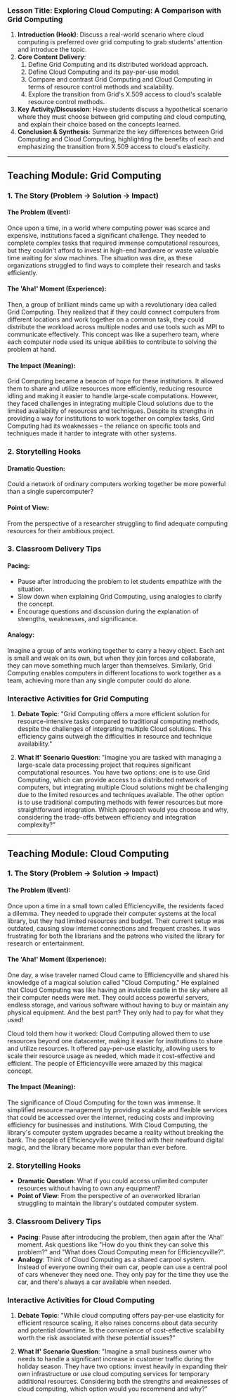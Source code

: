  ### Lesson Title: Exploring Cloud Computing: A Comparison with Grid Computing

1. **Introduction (Hook)**: Discuss a real-world scenario where cloud computing is preferred over grid computing to grab students' attention and introduce the topic.
2. **Core Content Delivery**: 
   1. Define Grid Computing and its distributed workload approach.
   2. Define Cloud Computing and its pay-per-use model.
   3. Compare and contrast Grid Computing and Cloud Computing in terms of resource control methods and scalability.
   4. Explore the transition from Grid's X.509 access to cloud's scalable resource control methods.
3. **Key Activity/Discussion**: Have students discuss a hypothetical scenario where they must choose between grid computing and cloud computing, and explain their choice based on the concepts learned.
4. **Conclusion & Synthesis**: Summarize the key differences between Grid Computing and Cloud Computing, highlighting the benefits of each and emphasizing the transition from X.509 access to cloud's elasticity.


---

## Teaching Module: Grid Computing
 ### 1. The Story (Problem -> Solution -> Impact)
#### The Problem (Event):
Once upon a time, in a world where computing power was scarce and expensive, institutions faced a significant challenge. They needed to complete complex tasks that required immense computational resources, but they couldn't afford to invest in high-end hardware or waste valuable time waiting for slow machines. The situation was dire, as these organizations struggled to find ways to complete their research and tasks efficiently.

#### The 'Aha!' Moment (Experience):
Then, a group of brilliant minds came up with a revolutionary idea called Grid Computing. They realized that if they could connect computers from different locations and work together on a common task, they could distribute the workload across multiple nodes and use tools such as MPI to communicate effectively. This concept was like a superhero team, where each computer node used its unique abilities to contribute to solving the problem at hand.

#### The Impact (Meaning):
Grid Computing became a beacon of hope for these institutions. It allowed them to share and utilize resources more efficiently, reducing resource idling and making it easier to handle large-scale computations. However, they faced challenges in integrating multiple Cloud solutions due to the limited availability of resources and techniques. Despite its strengths in providing a way for institutions to work together on complex tasks, Grid Computing had its weaknesses – the reliance on specific tools and techniques made it harder to integrate with other systems.

### 2. Storytelling Hooks
#### Dramatic Question:
Could a network of ordinary computers working together be more powerful than a single supercomputer?

#### Point of View:
From the perspective of a researcher struggling to find adequate computing resources for their ambitious project.

### 3. Classroom Delivery Tips
#### Pacing:
- Pause after introducing the problem to let students empathize with the situation.
- Slow down when explaining Grid Computing, using analogies to clarify the concept.
- Encourage questions and discussion during the explanation of strengths, weaknesses, and significance.

#### Analogy:
Imagine a group of ants working together to carry a heavy object. Each ant is small and weak on its own, but when they join forces and collaborate, they can move something much larger than themselves. Similarly, Grid Computing enables computers in different locations to work together as a team, achieving more than any single computer could do alone.

### Interactive Activities for Grid Computing
 1. **Debate Topic**: "Grid Computing offers a more efficient solution for resource-intensive tasks compared to traditional computing methods, despite the challenges of integrating multiple Cloud solutions. This efficiency gains outweigh the difficulties in resource and technique availability."

2. **What If' Scenario Question**: "Imagine you are tasked with managing a large-scale data processing project that requires significant computational resources. You have two options: one is to use Grid Computing, which can provide access to a distributed network of computers, but integrating multiple Cloud solutions might be challenging due to the limited resources and techniques available. The other option is to use traditional computing methods with fewer resources but more straightforward integration. Which approach would you choose and why, considering the trade-offs between efficiency and integration complexity?"


---

## Teaching Module: Cloud Computing
 ### 1. The Story (Problem -> Solution -> Impact)

#### The Problem (Event):
Once upon a time in a small town called Efficiencyville, the residents faced a dilemma. They needed to upgrade their computer systems at the local library, but they had limited resources and budget. Their current setup was outdated, causing slow internet connections and frequent crashes. It was frustrating for both the librarians and the patrons who visited the library for research or entertainment.

#### The 'Aha!' Moment (Experience):
One day, a wise traveler named Cloud came to Efficiencyville and shared his knowledge of a magical solution called "Cloud Computing." He explained that Cloud Computing was like having an invisible castle in the sky where all their computer needs were met. They could access powerful servers, endless storage, and various software without having to buy or maintain any physical equipment. And the best part? They only had to pay for what they used!

Cloud told them how it worked: Cloud Computing allowed them to use resources beyond one datacenter, making it easier for institutions to share and utilize resources. It offered pay-per-use elasticity, allowing users to scale their resource usage as needed, which made it cost-effective and efficient. The people of Efficiencyville were amazed by this magical concept.

#### The Impact (Meaning):
The significance of Cloud Computing for the town was immense. It simplified resource management by providing scalable and flexible services that could be accessed over the internet, reducing costs and improving efficiency for businesses and institutions. With Cloud Computing, the library's computer system upgrades became a reality without breaking the bank. The people of Efficiencyville were thrilled with their newfound digital magic, and the library became more popular than ever before.

### 2. Storytelling Hooks

- **Dramatic Question**: What if you could access unlimited computer resources without having to own any equipment?
- **Point of View**: From the perspective of an overworked librarian struggling to maintain the library's outdated computer system.

### 3. Classroom Delivery Tips

- **Pacing**: Pause after introducing the problem, then again after the 'Aha!' moment. Ask questions like "How do you think they can solve this problem?" and "What does Cloud Computing mean for Efficiencyville?".
- **Analogy**: Think of Cloud Computing as a shared carpool system. Instead of everyone owning their own car, people can use a central pool of cars whenever they need one. They only pay for the time they use the car, and there's always a car available when needed.

### Interactive Activities for Cloud Computing
 1. **Debate Topic**: "While cloud computing offers pay-per-use elasticity for efficient resource scaling, it also raises concerns about data security and potential downtime. Is the convenience of cost-effective scalability worth the risk associated with these potential issues?"

2. **What If' Scenario Question**: "Imagine a small business owner who needs to handle a significant increase in customer traffic during the holiday season. They have two options: invest heavily in expanding their own infrastructure or use cloud computing services for temporary additional resources. Considering both the strengths and weaknesses of cloud computing, which option would you recommend and why?"